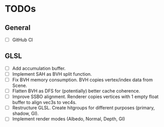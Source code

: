 # TODOs

## General
- [ ] GitHub CI

## GLSL
- [ ] Add accumulation buffer.
- [ ] Implement SAH as BVH split function.
- [ ] Fix BVH memory consumption. BVH copies vertex/index data from Scene.
- [ ] Flatten BVH as DFS for (potentially) better cache coherence.
- [ ] Improve SSBO alignment. Renderer copies vertices with 1 empty float buffer to align vec3s to vec4s.
- [ ] Restructure GLSL. Create hitgroups for different purposes (primary, shadow, GI).
- [ ] Implement render modes (Albedo, Normal, Depth, GI)
